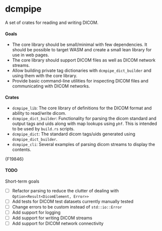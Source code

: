 # dcmpipe
A set of crates for reading and writing DICOM.

#### Goals

- The core library should be small/minimal with few dependencies. It should be possible to target WASM and create a 
small lean library for use in web pages.
- The core library should support DICOM files as well as DICOM network streams.
- Allow building private tag dictionaries with `dcmpipe_dict_builder` and using them with the core library.
- Provide basic command-line utilities for inspecting DICOM files and communicating with DICOM networks.

#### Crates

- `dcmpipe_lib`: The core library of definitions for the DICOM format and ability to read/write dicom.
- `dcmpipe_dict_builder`: Functionality for parsing the dicom standard and output tags and uids along with map lookups
using `phf`. This is intended to be used by `build.rs` scripts.
- `dcmpipe_dict`: The standard dicom tags/uids generated using `dcmpipe_dict_builder`.
- `dcmpipe_cli`: Several examples of parsing dicom streams to display the contents.

{F19846}

#### TODO

Short-term goals
- [ ] Refactor parsing to reduce the clutter of dealing with `Option<Result<DicomElement, Error>>`
- [ ] Add tests for DICOM test datasets currently manually tested 
- [ ] Change errors to be custom instead of `std::io::Error`
- [ ] Add support for logging
- [ ] Add support for writing DICOM streams
- [ ] Add support for DICOM network connectivity
